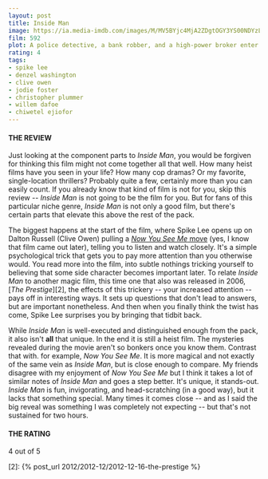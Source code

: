 ```yaml
---
layout: post
title: Inside Man
image: https://ia.media-imdb.com/images/M/MV5BYjc4MjA2ZDgtOGY3YS00NDYzLTlmNTEtYWMxMzcwZjgzYWNjXkEyXkFqcGdeQXVyMTQxNzMzNDI@._V1_UX182_CR0,0,182,268_AL_.jpg
film: 592
plot: A police detective, a bank robber, and a high-power broker enter high-stakes negotiations after the criminal's brilliant heist spirals into a hostage situation.
rating: 4
tags:
- spike lee
- denzel washington
- clive owen
- jodie foster
- christopher plummer
- willem dafoe
- chiwetel ejiofor
---
```


#### THE REVIEW
Just looking at the component parts to *Inside Man*, you would be forgiven for thinking this film might not come together all that well. How many heist films have you seen in your life? How many cop dramas? Or my favorite, single-location thrillers? Probably quite a few, certainly more than you can easily count. If you already know that kind of film is not for you, skip this review -- *Inside Man* is not going to be the film for you. But for fans of this particular niche genre, *Inside Man* is not only a good film, but there's certain parts that elevate this above the rest of the pack.

The biggest happens at the start of the film, where Spike Lee opens up on Dalton Russell (Clive Owen) pulling a [*Now You See Me* move][1] (yes, I know that film came out later), telling you to listen and watch closely. It's a simple psychological trick that gets you to pay more attention than you otherwise would. You read more into the film, into subtle nothings tricking yourself to believing that some side character becomes important later. To relate *Inside Man* to another magic film, this time one that also was released in 2006, [*The Prestige*][2], the effects of this trickery -- your increased attention -- pays off in interesting ways. It sets up questions that don't lead to answers, but are important nonetheless. And then when you finally think the twist has come, Spike Lee surprises you by bringing that tidbit back. 

While *Inside Man* is well-executed and distinguished enough from the pack, it also isn't **all** that unique. In the end it is still a heist film. The mysteries revealed during the movie aren't so bonkers once you know them. Contrast that with. for example, *Now You See Me*. It is more magical and not exactly of the same vein as *Inside Man*, but is close enough to compare. My friends disagree with my enjoyment of *Now You See Me* but I think it takes a lot of similar notes of *Inside Man* and goes a step better. It's unique, it stands-out. *Inside Man* is fun, invigorating, and head-scratching (in a good way), but it lacks that something special. Many times it comes close -- and as I said the big reveal was something I was completely not expecting -- but that's not sustained for two hours. 

#### THE RATING
4 out of 5

[1]: https://www.youtube.com/watch?v=Ep6RvOBw-LA
[2]: {% post_url 2012/2012-12/2012-12-16-the-prestige %}